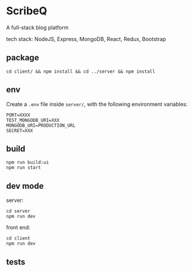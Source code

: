 # ScribeQ

A full-stack blog platform

tech stack: NodeJS, Express, MongoDB, React, Redux, Bootstrap

## package

```
cd client/ && npm install && cd ../server && npm install
```

## env

Create a `.env` file inside `server/`, with the following environment variables:
```
PORT=XXXX
TEST_MONGODB_URI=XXX
MONGODB_URI=PRODUCTION_URL
SECRET=XXX
```

## build

```
npm run build:ui
npm run start
```

## dev mode

server:

```
cd server
npm run dev
```

front end:
```
cd client
npm run dev
```

## tests
